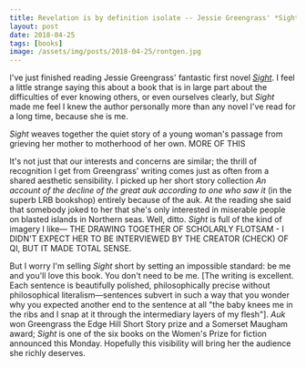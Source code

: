 ```yaml
---
title: Revelation is by definition isolate -- Jessie Greengrass' *Sight*
layout: post
date: 2018-04-25
tags: [books]
image: /assets/img/posts/2018-04-25/rontgen.jpg
---
```


I've just finished reading Jessie Greengrass' fantastic first novel [*Sight*](http://evewhite.co.uk/books/sight/). I feel a little strange saying this about a book that is in large part about the difficulties of ever knowing others, or even ourselves clearly, but *Sight* made me feel I knew the author personally more than any novel I've read for a long time, because she is me.

*Sight* weaves together the quiet story of a young woman's passage from grieving her mother to motherhood of her own.
MORE OF THIS

It's not just that our interests and concerns are similar; the thrill of recognition I get from Greengrass' writing comes just as often from a shared aesthetic sensibility. I picked up her short story collection *An account of the decline of the great auk according to one who saw it* (in the superb LRB bookshop) entirely because of the auk. At the reading she said that somebody joked to her that she's only interested in miserable people on blasted islands in Northern seas. Well, ditto. *Sight* is full of the kind of imagery I like&mdash;
THE DRAWING TOGETHER OF SCHOLARLY FLOTSAM - I DIDN'T EXPECT HER TO BE INTERVIEWED BY THE CREATOR (CHECK) OF QI, BUT IT MADE TOTAL SENSE.

But I worry I'm selling *Sight* short by setting an impossible standard: be me and you'll love this book. You don't need to be me. [The writing is excellent. Each sentence is beautifully polished, philosophically precise without philosophical literalism&mdash;sentences subvert in such a way that you wonder why you expected another end to the sentence at all "the baby knees me in the ribs and I snap at it through the intermediary layers of my flesh"].
*Auk* won Greengrass the Edge Hill Short Story prize and a Somerset Maugham award; *Sight* is one of the six books on the Women's Prize for fiction announced this Monday. Hopefully this visibility will bring her the audience she richly deserves.
